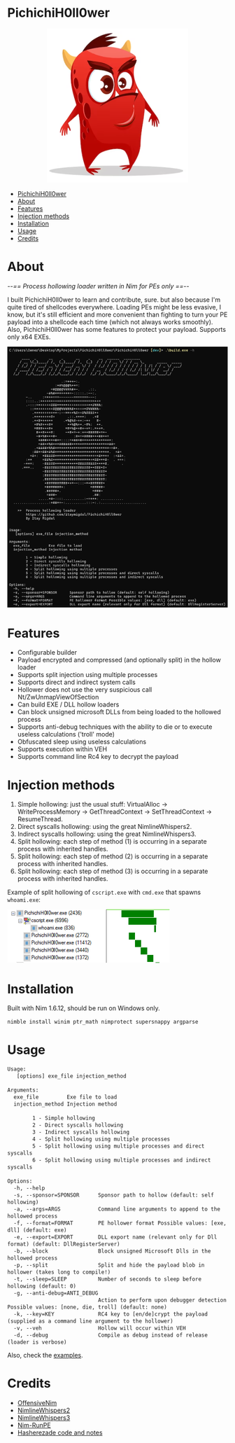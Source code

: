 
# PichichiH0ll0wer

<p align="center">
  <img alt="Pichichi" src="/assets/pichichi.PNG">
</p>

- [PichichiH0ll0wer](#pichichih0ll0wer)
- [About](#about)
- [Features](#features)
- [Injection methods](#injection-methods)
- [Installation](#installation)
- [Usage](#usage)
- [Credits](#credits)

# About

*--== Process hollowing loader written in Nim for PEs only ==--*

I built PichichiH0ll0wer to learn and contribute, sure. but also because I'm quite tired of shellcodes everywhere. 
Loading PEs might be less evasive, I know, but it's still efficient and more convenient than fighting to turn your PE payload into a shellcode each time (which not always works smoothly).
Also, PichichiH0ll0wer has some features to protect your payload.
Supports only x64 EXEs.

![](/assets/ui.PNG)

# Features
- Configurable builder
- Payload encrypted and compressed (and optionally split) in the hollow loader
- Supports split injection using multiple processes
- Supports direct and indirect system calls
- Hollower does not use the very suspicious call Nt/ZwUnmapViewOfSection
- Can build EXE / DLL hollow loaders
- Can block unsigned microsoft DLLs from being loaded to the hollowed process
- Supports anti-debug techniques with the ability to die or to execute useless calculations ('troll' mode)
- Obfuscated sleep using useless calculations
- Supports execution within VEH
- Supports command line Rc4 key to decrypt the payload

# Injection methods
1. Simple hollowing: just the usual stuff: VirtualAlloc -> WriteProcessMemory -> GetThreadContext -> SetThreadContext -> ResumeThread.
2. Direct syscalls hollowing: using the great NimlineWhispers2.
3. Indirect syscalls hollowing: using the great NimlineWhispers3.
4. Split hollowing: each step of method (1) is occurring in a separate process with inherited handles.
5. Split hollowing: each step of method (2) is occurring in a separate process with inherited handles.
6. Split hollowing: each step of method (3) is occurring in a separate process with inherited handles.

Example of split hollowing of `cscript.exe` with `cmd.exe` that spawns `whoami.exe`:

![](/assets/split_pstree.PNG)

# Installation
Built with Nim 1.6.12, should be run on Windows only.
```
nimble install winim ptr_math nimprotect supersnappy argparse
```

# Usage

```
Usage:
   [options] exe_file injection_method

Arguments:
  exe_file         Exe file to load
  injection_method Injection method

        1 - Simple hollowing
        2 - Direct syscalls hollowing
        3 - Indirect syscalls hollowing
        4 - Split hollowing using multiple processes
        5 - Split hollowing using multiple processes and direct syscalls
        6 - Split hollowing using multiple processes and indirect syscalls

Options:
  -h, --help
  -s, --sponsor=SPONSOR      Sponsor path to hollow (default: self hollowing)
  -a, --args=ARGS            Command line arguments to append to the hollowed process
  -f, --format=FORMAT        PE hollower format Possible values: [exe, dll] (default: exe)
  -e, --export=EXPORT        DLL export name (relevant only for Dll format) (default: DllRegisterServer)
  -b, --block                Block unsigned Microsoft Dlls in the hollowed process
  -p, --split                Split and hide the payload blob in hollower (takes long to compile!)
  -t, --sleep=SLEEP          Number of seconds to sleep before hollowing (default: 0)
  -g, --anti-debug=ANTI_DEBUG
                             Action to perform upon debugger detection Possible values: [none, die, troll] (default: none)
  -k, --key=KEY              RC4 key to [en/de]crypt the payload (supplied as a command line argument to the hollower)
  -v, --veh                  Hollow will occur within VEH
  -d, --debug                Compile as debug instead of release (loader is verbose)
```
Also, check the [examples](/examples/).

# Credits
- [OffensiveNim](https://github.com/byt3bl33d3r/OffensiveNim)
- [NimlineWhispers2](https://github.com/ajpc500/NimlineWhispers2)
- [NimlineWhispers3](https://github.com/klezVirus/NimlineWhispers3)
- [Nim-RunPE](https://github.com/S3cur3Th1sSh1t/Nim-RunPE)
- [Hasherezade code and notes](https://github.com/hasherezade/libpeconv/tree/master/run_pe)
